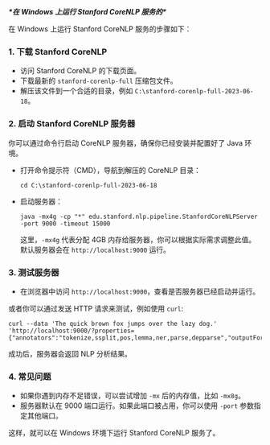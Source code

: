 ***\*在 Windows 上运行 Stanford CoreNLP 服务的\****

在 Windows 上运行 Stanford CoreNLP 服务的步骤如下：

### 1. **下载 Stanford CoreNLP**

- 访问 Stanford CoreNLP 的下载页面。
- 下载最新的 `stanford-corenlp-full` 压缩包文件。
- 解压该文件到一个合适的目录，例如 `C:\stanford-corenlp-full-2023-06-18`。

### 2. **启动 Stanford CoreNLP 服务器**

你可以通过命令行启动 CoreNLP 服务器，确保你已经安装并配置好了 Java 环境。

- 打开命令提示符（CMD），导航到解压的 CoreNLP 目录：

  ```
  cd C:\stanford-corenlp-full-2023-06-18
  ```

- 启动服务器：

  ```
  java -mx4g -cp "*" edu.stanford.nlp.pipeline.StanfordCoreNLPServer -port 9000 -timeout 15000
  ```

  这里，`-mx4g` 代表分配 4GB 内存给服务器，你可以根据实际需求调整此值。默认服务器会在 `http://localhost:9000` 运行。

### 3. **测试服务器**

- 在浏览器中访问 `http://localhost:9000`，查看是否服务器已经启动并运行。

或者你可以通过发送 HTTP 请求来测试，例如使用 `curl`:

```
curl --data 'The quick brown fox jumps over the lazy dog.' 'http://localhost:9000/?properties={"annotators":"tokenize,ssplit,pos,lemma,ner,parse,depparse","outputFormat":"json"}'
```

成功后，服务器会返回 NLP 分析结果。

### 4. **常见问题**

- 如果你遇到内存不足错误，可以尝试增加 `-mx` 后的内存值，比如 `-mx8g`。
- 服务器默认在 9000 端口运行。如果此端口被占用，你可以使用 `-port` 参数指定其他端口。

这样，就可以在 Windows 环境下运行 Stanford CoreNLP 服务了。



